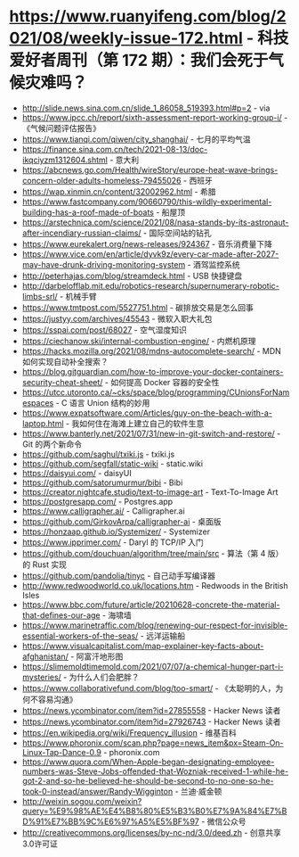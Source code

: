 # https://www.ruanyifeng.com/blog/2021/08/weekly-issue-172.html - 科技爱好者周刊（第 172 期）：我们会死于气候灾难吗？

- http://slide.news.sina.com.cn/slide_1_86058_519393.html#p=2 - via
- https://www.ipcc.ch/report/sixth-assessment-report-working-group-i/ - 《气候问题评估报告》
- https://www.tianqi.com/qiwen/city_shanghai/ - 七月的平均气温
- https://finance.sina.com.cn/tech/2021-08-13/doc-ikqciyzm1312604.shtml - 意大利
- https://abcnews.go.com/Health/wireStory/europe-heat-wave-brings-concern-older-adults-homeless-79455026 - 西班牙
- https://wap.xinmin.cn/content/32002962.html - 希腊
- https://www.fastcompany.com/90660790/this-wildly-experimental-building-has-a-roof-made-of-boats - 船屋顶
- https://arstechnica.com/science/2021/08/nasa-stands-by-its-astronaut-after-incendiary-russian-claims/ - 国际空间站的钻孔
- https://www.eurekalert.org/news-releases/924367 - 音乐消费量下降
- https://www.vice.com/en/article/dyvk9z/every-car-made-after-2027-may-have-drunk-driving-monitoring-system - 酒驾监控系统
- http://peterhajas.com/blog/streamdeck.html - USB 快捷键盘
- http://darbelofflab.mit.edu/robotics-research/supernumerary-robotic-limbs-srl/ - 机械手臂
- https://www.tmtpost.com/5527751.html - 碳排放交易是怎么回事
- https://justyy.com/archives/45543 - 微软入职大礼包
- https://sspai.com/post/68027 - 空气湿度知识
- https://ciechanow.ski/internal-combustion-engine/ - 内燃机原理
- https://hacks.mozilla.org/2021/08/mdns-autocomplete-search/ - MDN 如何实现自动补全搜索？
- https://blog.gitguardian.com/how-to-improve-your-docker-containers-security-cheat-sheet/ - 如何提高 Docker 容器的安全性
- https://utcc.utoronto.ca/~cks/space/blog/programming/CUnionsForNamespaces - C 语言 Union 结构的妙用
- https://www.expatsoftware.com/Articles/guy-on-the-beach-with-a-laptop.html - 我如何住在海滩上建立自己的软件生意
- https://www.banterly.net/2021/07/31/new-in-git-switch-and-restore/ - Git 的两个新命令
- https://github.com/saghul/txiki.js - txiki.js
- https://github.com/segfall/static-wiki - static.wiki
- https://daisyui.com/ - daisyUI
- https://github.com/satorumurmur/bibi - Bibi
- https://creator.nightcafe.studio/text-to-image-art - Text-To-Image Art
- https://postgresapp.com/ - Postgres.app
- https://www.calligrapher.ai/ - Calligrapher.ai
- https://github.com/GirkovArpa/calligrapher-ai - 桌面版
- https://honzaap.github.io/Systemizer/ - Systemizer
- https://www.ipprimer.com/ - Daryl 的 TCP/IP 入门
- https://github.com/douchuan/algorithm/tree/main/src - 算法（第 4 版）的 Rust 实现
- https://github.com/pandolia/tinyc - 自己动手写编译器
- http://www.redwoodworld.co.uk/locations.htm - Redwoods in the British Isles
- https://www.bbc.com/future/article/20210628-concrete-the-material-that-defines-our-age - 海啸墙
- https://www.marinetraffic.com/blog/renewing-our-respect-for-invisible-essential-workers-of-the-seas/ - 远洋运输船
- https://www.visualcapitalist.com/map-explainer-key-facts-about-afghanistan/ - 阿富汗地形图
- https://slimemoldtimemold.com/2021/07/07/a-chemical-hunger-part-i-mysteries/ - 为什么人们会肥胖？
- https://www.collaborativefund.com/blog/too-smart/ - 《太聪明的人，为何不容易沟通》
- https://news.ycombinator.com/item?id=27855558 - Hacker News 读者
- https://news.ycombinator.com/item?id=27926743 - Hacker News 读者
- https://en.wikipedia.org/wiki/Frequency_illusion - 维基百科
- https://www.phoronix.com/scan.php?page=news_item&px=Steam-On-Linux-Tap-Dance-0.9 - phoronix.com
- https://www.quora.com/When-Apple-began-designating-employee-numbers-was-Steve-Jobs-offended-that-Wozniak-received-1-while-he-got-2-and-so-he-believed-he-should-be-second-to-no-one-so-he-took-0-instead/answer/Randy-Wigginton - 兰迪·威金顿
- http://weixin.sogou.com/weixin?query=%E9%98%AE%E4%B8%80%E5%B3%B0%E7%9A%84%E7%BD%91%E7%BB%9C%E6%97%A5%E5%BF%97 - 微信公众号
- http://creativecommons.org/licenses/by-nc-nd/3.0/deed.zh - 创意共享3.0许可证